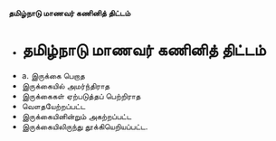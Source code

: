**தமிழ்நாடு மாணவர் கணினித் திட்டம்**
- # தமிழ்நாடு மாணவர் கணினித் திட்டம்
- a. இருக்கை பெறாத
- இருக்கையில் அமர்ந்திராத
- இருக்கைகள் ஏற்படுத்தப் பெற்றிராத
- வௌதயேற்றப்பட்ட
- இருக்கையினின்றும் அகற்றப்பட்ட
- இருக்கையிலிருந்து தூக்கியெறியப்பட்ட.

